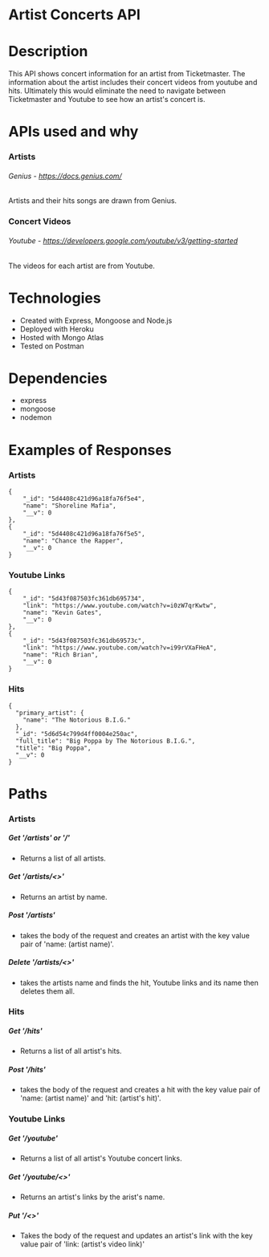 # Artist Concerts API

# Description
This API shows concert information for an artist from Ticketmaster. The information about the artist includes their concert videos from youtube and hits. Ultimately this would eliminate the need to 
navigate between Ticketmaster and Youtube to see how an artist's concert is.


# APIs used and why
###  Artists
 ###### Genius - https://docs.genius.com/
 Artists and their hits songs are drawn from Genius.

### Concert Videos
 ###### Youtube - https://developers.google.com/youtube/v3/getting-started
 The videos for each artist are from Youtube. 

 # Technologies
 - Created with Express, Mongoose and Node.js
 - Deployed with Heroku
 - Hosted with Mongo Atlas
 - Tested on Postman

# Dependencies
- express
- mongoose 
- nodemon 

# Examples of Responses

### Artists
    {
        "_id": "5d4408c421d96a18fa76f5e4",
        "name": "Shoreline Mafia",
        "__v": 0
    },
    {
        "_id": "5d4408c421d96a18fa76f5e5",
        "name": "Chance the Rapper",
        "__v": 0
    }
### Youtube Links
    {
        "_id": "5d43f087503fc361db695734",
        "link": "https://www.youtube.com/watch?v=i0zW7qrKwtw",
        "name": "Kevin Gates",
        "__v": 0
    },
    {
        "_id": "5d43f087503fc361db69573c",
        "link": "https://www.youtube.com/watch?v=i99rVXaFHeA",
        "name": "Rich Brian",
        "__v": 0
    }
### Hits
    {
      "primary_artist": {
        "name": "The Notorious B.I.G."
      },
      "_id": "5d6d54c799d4ff0004e250ac",
      "full_title": "Big Poppa by The Notorious B.I.G.",
      "title": "Big Poppa",
      "__v": 0
    }




# Paths

### Artists

##### Get '/artists' or '/'
- Returns a list of all artists.

##### Get '/artists/<<artist name>>' 
- Returns an artist by name.

##### Post '/artists' 
- takes the body of the request and creates an artist with the key value pair of 'name: (artist name)'.

##### Delete '/artists/<<artist name>>' 
- takes the artists name and finds the hit, Youtube links and its name then deletes them all. 

### Hits

##### Get '/hits' 
- Returns a list of all artist's hits.

##### Post '/hits'
- takes the body of the request and creates a hit with the key value pair of 'name: (artist name)' and 'hit: (artist's hit)'.

### Youtube Links

##### Get '/youtube'
- Returns a list of all artist's Youtube concert links.

##### Get '/youtube/<<artist name>>'
- Returns an artist's links by the arist's name.

##### Put '/<<artist name>>'
- Takes the body of the request and updates an artist's link with the key value pair of 'link: (artist's video link)'







